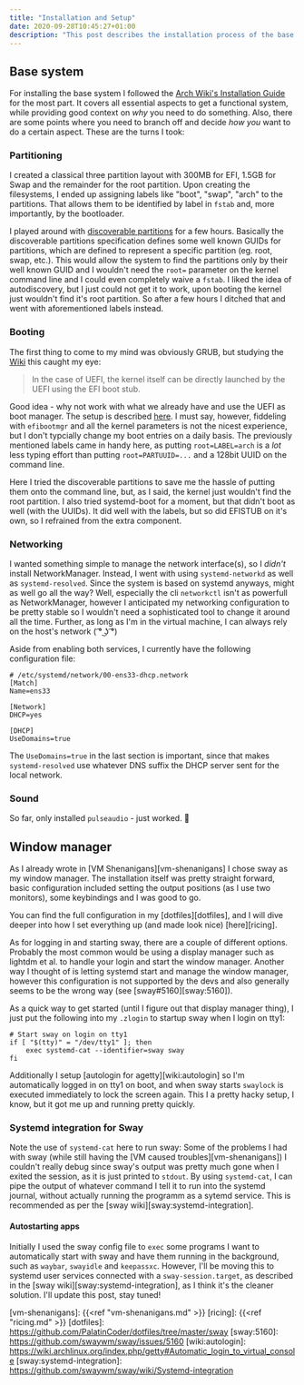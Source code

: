 ```yaml
---
title: "Installation and Setup"
date: 2020-09-28T10:45:27+01:00
description: "This post describes the installation process of the base system and my overall desktop setup."
---
```


## Base system

For installing the base system I followed the [Arch Wiki's Installation Guide][arch_guide] for the most part.
It covers all essential aspects to get a functional system, while providing good context on *why* you need to do something.
Also, there are some points where you need to branch off and decide *how* *you* want to do a certain aspect.
These are the turns I took:

### Partitioning

I created a classical three partition layout with 300MB for EFI, 1.5GB for Swap and the remainder for the root partition.
Upon creating the filesystems, I ended up assigning labels like "boot", "swap", "arch" to the partitions. That allows them to be identified by label in `fstab` and, more importantly, by the bootloader.

I played around with [discoverable partitions][systemd_partitions] for a few hours.
Basically the discoverable partitions specification defines some well known GUIDs for partitions, which are defined to represent a specific partition (eg. root, swap, etc.).
This would allow the system to find the partitions only by their well known GUID and I wouldn't need the `root=` parameter on the kernel command line and I could even completely waive a `fstab`.
I liked the idea of autodiscovery, but I just could not get it to work, upon booting the kernel just wouldn't find it's root partition.
So after a few hours I ditched that and went with aforementioned labels instead.

### Booting

The first thing to come to my mind was obviously GRUB, but studying the [Wiki][wiki:bootprocess] this caught my eye:

> In the case of UEFI, the kernel itself can be directly launched by the UEFI using the EFI boot stub.

Good idea - why not work with what we already have and use the UEFI as boot manager.
The setup is described [here][wiki:EFISTUB].
I must say, however, fiddeling with `efibootmgr` and all the kernel parameters is not the nicest experience, but I don't typcially change my boot entries on a daily basis.
The previously mentioned labels came in handy here, as putting `root=LABEL=arch` is a *lot* less typing effort than putting `root=PARTUUID=...` and a 128bit UUID on the command line.

Here I tried the discoverable partitions to save me the hassle of putting them onto the command line, but, as I said, the kernel just wouldn't find the root partition.
I also tried systemd-boot for a moment, but that didn't boot as well (with the UUIDs). It did well with the labels, but so did EFISTUB on it's own, so I refrained from the extra component.

### Networking

I wanted something simple to manage the network interface(s), so I *didn't* install NetworkManager. Instead, I went with using `systemd-networkd` as well as `systemd-resolved`.
Since the system is based on systemd anyways, might as well go all the way? Well, especially the cli `networkctl` isn't as powerfull as NetworkManager, however I anticipated my networking configuration to be pretty stable so I wouldn't need a sophisticated tool to change it around all the time.
Further, as long as I'm in the virtual machine, I can always rely on the host's network ( ͡° ͜ʖ ͡°)

Aside from enabling both services, I currently have the following configuration file:

```
# /etc/systemd/network/00-ens33-dhcp.network
[Match]
Name=ens33

[Network]
DHCP=yes

[DHCP]
UseDomains=true
```
The `UseDomains=true` in the last section is important, since that makes `systemd-resolved` use whatever DNS suffix the DHCP server sent for the local network.

### Sound

So far, only installed `pulseaudio` - just worked. 🎉

## Window manager

As I already wrote in [VM Shenanigans][vm-shenanigans] I chose sway as my window manager.
The installation itself was pretty straight forward, basic configuration included setting the output positions (as I use two monitors), some keybindings and I was good to go.

You can find the full configuration in my [dotfiles][dotfiles], and I will dive deeper into how I set everything up (and made look nice) [here][ricing].

As for logging in and starting sway, there are a couple of different options.
Probably the most common would be using a display manager such as lightdm et al. to handle your login and start the window manager.
Another way I thought of is letting systemd start and manage the window manager, however this configuration is not supported by the devs and also generally seems to be the wrong way (see [sway#5160][sway:5160]).

As a quick way to get started (until I figure out that display manager thing), I just put the following into my `.zlogin` to startup sway when I login on tty1:

```
# Start sway on login on tty1
if [ "$(tty)" = "/dev/tty1" ]; then
	exec systemd-cat --identifier=sway sway
fi
```
Additionally I setup [autologin for agetty][wiki:autologin] so I'm automatically logged in on tty1 on boot, and when sway starts `swaylock` is executed immediately to lock the screen again.
This I a pretty hacky setup, I know, but it got me up and running pretty quickly.

### Systemd integration for Sway
Note the use of `systemd-cat` here to run sway: Some of the problems I had with sway (while still having the [VM caused troubles][vm-shenanigans]) I couldn't really debug since sway's output was pretty much gone when I exited the session, as it is just printed to `stdout`. By using `systemd-cat`, I can pipe the output of whatever command I tell it to run into the systemd journal, without actually running the programm as a sytemd service.
This is recommended as per the [sway wiki][sway:systemd-integration].

#### Autostarting apps

Initially I used the sway config file to `exec` some programs I want to automatically start with sway and have them running in the background, such as `waybar`, `swayidle` and `keepassxc`. However, I'll be moving this to systemd user services connected with a `sway-session.target`, as described in the [sway wiki][sway:systemd-integration], as I think it's the cleaner solution. I'll update this post, stay tuned!

[arch_guide]: https://wiki.archlinux.org/index.php/Installation_guide
[systemd_partitions]: https://systemd.io/DISCOVERABLE_PARTITIONS/
[wiki:bootprocess]: https://wiki.archlinux.org/index.php/Arch_boot_process#Boot_loader
[wiki:EFISTUB]: https://wiki.archlinux.org/index.php/EFISTUB
[vm-shenanigans]: {{<ref "vm-shenanigans.md" >}}
[ricing]: {{<ref "ricing.md" >}}
[dotfiles]: https://github.com/PalatinCoder/dotfiles/tree/master/sway
[sway:5160]: https://github.com/swaywm/sway/issues/5160
[wiki:autologin]: https://wiki.archlinux.org/index.php/getty#Automatic_login_to_virtual_console
[sway:systemd-integration]: https://github.com/swaywm/sway/wiki/Systemd-integration
